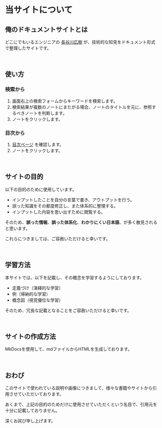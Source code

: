 # 当サイトについて

## 俺のドキュメントサイトとは

どこにでもいるエンジニアの [長谷川広樹](https://hiroki-it.github.io/tech-notebook-mkdocs/md/self_introduction.html) が、技術的な知見をドキュメント形式で整理したサイトです。

<br>

## 使い方

### 検索から

1. 画面右上の検索フォームからキーワードを検索します。
2. 検索結果が複数のノートにまたがる場合、ノートのタイトルを元に、参照するべきノートを判断します。
3. ノートをクリックします。

### 目次から

1. [目次ページ](https://hiroki-it.github.io/tech-notebook-mkdocs/md/index.html) を確認します。
2. ノートをクリックします。

<br>

## サイトの目的

以下の目的のために使用しています。

- インプットしたことを自分の言葉で書き、アウトプットを行う。
- 誤った知識をその都度修正し、また体系的に整理する。
- インプットした内容を思い出すために閲覧する。

そのため、**誤った情報**、**誤った体系化**、**わかりにくい日本語**、が多く散見されると思います。

これらにつきましては、ご容赦いただけると幸いです。

<br>

## 学習方法

本サイトでは、以下を記載し、その概念を学習するようにしております。

- 定義づけ（演繹的な学習）
- 例（帰納的な学習）
- 概念図（視覚優位な学習）

そのため、冗長な記載となることをご容赦いただけると幸いです。

<br>

## サイトの作成方法

MkDocsを使用して、mdファイルからHTMLを生成しております。

<br>

## おわび

このサイトで使われている説明や画像につきまして、様々な書籍やサイトから引用させていただいております。

あくまで、上記の目的のためだけに使用させていただくという名目で、引用元を十分に記載しておりません。

深くお詫び申し上げます。
